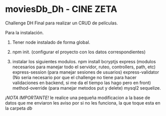 # moviesDb_Dh - CINE ZETA
Challenge DH Final para realizar un CRUD de películas. 

Para la instalación. 
1. Tener node instalado de forma global.

2. npm init. (configurar el proyecto con los datos correspondientes)

3. instalar los siguientes modulos.
npm install bcryptjs
express (modulos necesarios para manejar todo el servidor, ruteo, controllers, path, etc)
express-session (para manejar sesiones de usuarios)
express-validator (No seria necesario por que el challenge no tiene para hacer validaciones en backend, si me da el tiempo las hago pero en front)
method-override (para manejar metodos put y delete)
mysql2
sequelize.


*¡NOTA IMPORTANTE!* le realice una pequeña modificacion a la base de datos que me enviaron les aviso por si no les funciona, la que toque esta en la carpeta *db* 
